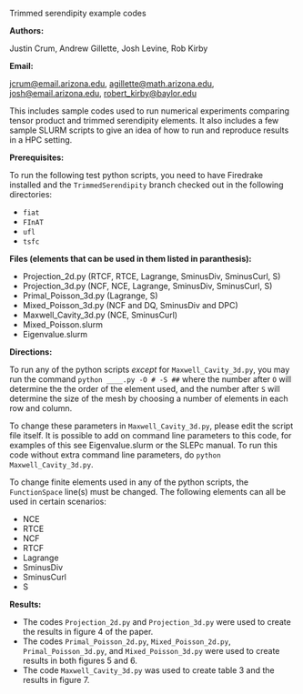 Trimmed serendipity example codes

**Authors:**  

Justin Crum, Andrew Gillette, Josh Levine, Rob Kirby

**Email:** 

jcrum@email.arizona.edu, agillette@math.arizona.edu,
josh@email.arizona.edu, robert_kirby@baylor.edu


This includes sample codes used to run numerical experiments comparing tensor
product and trimmed serendipity elements.  It also includes a few sample SLURM
scripts to give an idea of how to run and reproduce results in a HPC setting.

**Prerequisites:**

To run the following test python scripts, you need to have Firedrake installed 
and the `TrimmedSerendipity` branch checked out in the following directories:

- `fiat`
- `FInAT`
- `ufl`
- `tsfc`

**Files (elements that can be used in them listed in paranthesis):**

- Projection_2d.py  (RTCF, RTCE, Lagrange, SminusDiv, SminusCurl, S)
- Projection_3d.py  (NCF, NCE, Lagrange, SminusDiv, SminusCurl, S)
- Primal_Poisson_3d.py  (Lagrange, S)
- Mixed_Poisson_3d.py   (NCF and DQ, SminusDiv and DPC)
- Maxwell_Cavity_3d.py  (NCE, SminusCurl)
- Mixed_Poisson.slurm
- Eigenvalue.slurm

**Directions:**

To run any of the python scripts *except* for `Maxwell_Cavity_3d.py`, you may run
the command `python ____.py -O # -S ##` where the number after `O` will 
determine the the order of the element used, and the number after `S` will
determine the size of the mesh by choosing a number of elements in each row and
column.  

To change these parameters in `Maxwell_Cavity_3d.py`, please edit the 
script file itself.  It is possible to add on command line parameters to this 
code, for examples of this see Eigenvalue.slurm or the SLEPc manual.  To run
this code without extra command line parameters, 
do `python Maxwell_Cavity_3d.py`.

To change finite elements used in any of the python scripts, the `FunctionSpace` 
line(s) must be changed.  The following elements can all be used in certain
scenarios:

- NCE
- RTCE
- NCF
- RTCF
- Lagrange
- SminusDiv
- SminusCurl
- S


**Results:**

- The codes `Projection_2d.py` and `Projection_3d.py` were used to create the
 results in figure 4 of the paper.
- The codes `Primal_Poisson_2d.py`, `Mixed_Poisson_2d.py`, `Primal_Poisson_3d.py`,
 and `Mixed_Poisson_3d.py` were used to create results in both figures 5 and 6.
- The code `Maxwell_Cavity_3d.py` was used to create table 3 and the
 results in figure 7.
